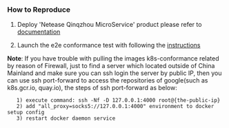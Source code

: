 ### How to Reproduce

1. Deploy 'Netease Qinqzhou MicroService' product please refer to [documentation](https://www.163yun.com/product-nsf)

2. Launch the e2e conformance test with following the [instructions](https://github.com/cncf/k8s-conformance/blob/master/instructions.md#running)

**Note**: If you have trouble with pulling the images k8s-conformance related by reason of Firewall, just to find a server which located outside of China Mainland and make sure you can ssh login the server by public IP, then you can use ssh port-forward to access the repositories of google(such as k8s.gcr.io, quay.io), the steps of ssh port-forward as below: 
```
   1) execute command: ssh -Nf -D 127.0.0.1:4000 root@{the-public-ip}
   2) add "all_proxy=socks5://127.0.0.1:4000" environment to docker setup config 
   3) restart docker daemon service
```

